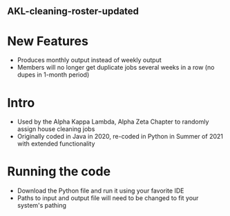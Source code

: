 ## AKL-cleaning-roster-updated

# New Features
  - Produces monthly output instead of weekly output
  - Members will no longer get duplicate jobs several weeks in a row (no dupes in 1-month period)

# Intro
  - Used by the Alpha Kappa Lambda, Alpha Zeta Chapter to randomly assign house cleaning jobs
  - Originally coded in Java in 2020, re-coded in Python in Summer of 2021 with extended functionality

# Running the code
  - Download the Python file and run it using your favorite IDE
  - Paths to input and output file will need to be changed to fit your system's pathing
